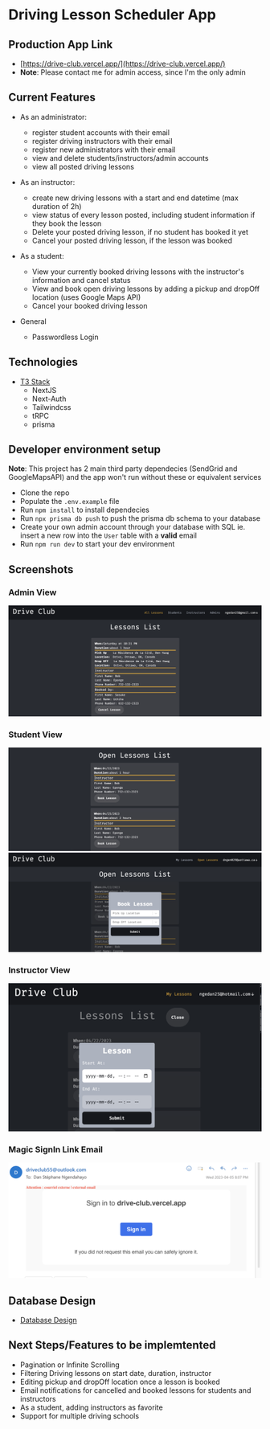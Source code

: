 # Driving Lesson Scheduler App

## Production App Link
- [https://drive-club.vercel.app/](https://drive-club.vercel.app/)
- **Note**: Please contact me for admin access, since I'm the only admin

## Current Features
- As an administrator:
    - register student accounts with their email
    - register driving instructors with their email
    - register new administrators with their email
    - view and delete students/instructors/admin accounts
    - view all posted driving lessons

- As an instructor:
    - create new driving lessons with a start and end datetime (max duration of 2h)
    - view status of every lesson posted, including student information if they book the lesson
    - Delete your posted driving lesson, if no student has booked it yet
    - Cancel your posted driving lesson, if the lesson was booked

- As a student:
    - View your currently booked driving lessons with the instructor's information and cancel status
    - View and book open driving lessons by adding a pickup and dropOff location (uses Google Maps API)
    - Cancel your booked driving lesson

- General
    - Passwordless Login

## Technologies
- [T3 Stack](https://create.t3.gg/)
    - NextJS
    - Next-Auth
    - Tailwindcss
    - tRPC
    - prisma

## Developer environment setup
**Note**: This project has 2 main third party dependecies (SendGrid and GoogleMapsAPI) and the app won't run without these or equivalent services
- Clone the repo
- Populate the `.env.example` file
- Run `npm install` to install dependecies
- Run `npx prisma db push` to push the prisma db schema to your database
- Create your own admin account through your database with SQL ie. insert a new row into the `User` table with a **valid** email
- Run `npm run dev` to start your dev environment

## Screenshots
### Admin View
 ![](./docs/img1.png)
### Student View
 ![](./docs/img3.png)
 ![](./docs/img4.png)
 ### Instructor View
 ![](./docs/img5.png)
### Magic SignIn Link Email
 ![](./docs/img2.png)

## Database Design
- [Database Design](./docs/db.md)

## Next Steps/Features to be implemtented
 - Pagination or Infinite Scrolling
 - Filtering Driving lessons on start date, duration, instructor
 - Editing pickup and dropOff location once a lesson is booked
 - Email notifications for cancelled and booked lessons for students and instructors
 - As a student, adding instructors as favorite 
 - Support for multiple driving schools

